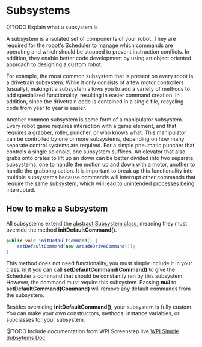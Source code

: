 # Subsystems

@TODO Explain what a subsystem is

A subsystem is a isolated set of components of your robot. They are required
for the robot's Scheduler to manage which commands are operating and which
should be stopped to prevent instruction conflicts. In addition, they enable
better code development by using an object oriented approach to designing a
custom robot.

For example, the most common subsystem that is present on every robot is
a drivetrain subsystem. While it only consists of a few motor controllers
(usually), making it a subsystem allows you to add a variety of methods
to add specialized functionality, resulting in easier command creation.
In addition, since the drivetrain code is contained in a single file,
recycling code from year to year is easier.

Another common subsystem is some form of a manipulator subsystem. Every
robot game requires interaction with a game element, and that requires
a grabber, roller, puncher, or who knows what. This manipulator can be
controlled by one or more subsystems, depending on how many separate
control systems are required. For a simple pneumatic puncher that controls
a single solenoid, one subsystem suffices. An elevator that also grabs onto
crates to lift up an down can be better divided into two separate subsystems,
one to handle the motion up and down with a motor, another to handle the
grabbing action. It is important to break up this functionality into
multiple subsystems because commands will interrupt other commands that
require the same subsystem, which will lead to unintended processes being
interrupted.

## How to make a Subsystem

All subsystems extend the [abstract Subsystem
class](http://first.wpi.edu/FRC/roborio/release/docs/java/edu/wpi/first/wpilibj/command/Subsystem.html),
meaning they must override the method **initDefaultCommand()**.

```java
public void initDefaultCommand() {
    setDefaultCommand(new ArcadeDriveCommand());
}
```

This method does not need functionality, you must simply include it in your
class. In it you can call **setDefaultCommand(Command)** to give
the Scheduler a command that should be constantly ran by this subsystem.
However, the command must require this subsystem. Passing ***null*** to
**setDefaultCommand(Command)** will remove any default commands from
the subsystem.

Besides overriding **initDefaultCommand()**, your subsystem is fully
custom. You can make your own constructors, methods, instance variables,
or subclasses for your subsystem. 

@TODO Include documentation from WPI Screenstep live
[WPI Simple Subsytems Doc](http://wpilib.screenstepslive.com/s/4485/m/13809/l/599735-simple-subsystems)

